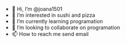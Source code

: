 - 👋 Hi, I’m @joana1501
- 👀 I’m interested in sushi and pizza
- 🌱 I’m currently learning programation
- 💞️ I’m looking to collaborate on programation
- 📫 How to reach me send email

<!---
joana1501/joana1501 is a ✨ special ✨ repository because its `README.md` (this file) appears on your GitHub profile.
You can click the Preview link to take a look at your changes.
--->
